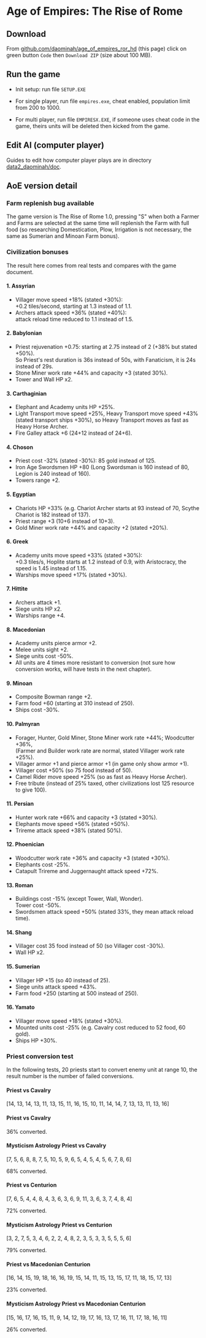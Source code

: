 # Age of Empires: The Rise of Rome

## Download

From [github.com/daominah/age_of_empires_ror_hd](https://github.com/daominah/age_of_empires_ror_hd) (this page)
click on green button `Code` then `Download ZIP` (size about 100 MB).

## Run the game

* Init setup: run file `SETUP.EXE`

* For single player, run file `empires.exe`,
  cheat enabled, population limit from 200 to 1000.

* For multi player, run file `EMPIRESX.EXE`, if someone uses cheat code in the game,
  theirs units will be deleted then kicked from the game.

## Edit AI (computer player)

Guides to edit how computer player plays are in directory
[data2_daominah/doc](data2_daominah/doc/edit_computer_player.md).

## AoE version detail

### Farm replenish bug available

The game version is The Rise of Rome 1.0, pressing "S" when both a Farmer and
Farms are selected at the same time will replenish the Farm with full food
(so researching Domestication, Plow, Irrigation is not necessary,
the same as Sumerian and Minoan Farm bonus).

### Civilization bonuses

The result here comes from real tests and compares with the game document.

#### 1. Assyrian

* Villager move speed +18% (stated +30%):  
  +0.2 tiles/second, starting at 1.3 instead of 1.1.
* Archers attack speed +36% (stated +40%):  
  attack reload time reduced to 1.1 instead of 1.5.

#### 2. Babylonian

* Priest rejuvenation +0.75: starting at 2.75 instead of 2 (+38% but stated +50%).  
  So Priest's rest duration is 36s instead of 50s,
  with Fanaticism, it is 24s instead of 29s.
* Stone Miner work rate +44% and capacity +3 (stated 30%).
* Tower and Wall HP x2.

#### 3. Carthaginian

* Elephant and Academy units HP +25%.
* Light Transport move speed +25%, Heavy Transport move speed +43%
  (stated transport ships +30%),
  so Heavy Transport moves as fast as Heavy Horse Archer.
* Fire Galley attack +6 (24+12 instead of 24+6).

#### 4. Choson

* Priest cost -32% (stated -30%): 85 gold instead of 125.
* Iron Age Swordsmen HP +80
  (Long Swordsman is 160 instead of 80, Legion is 240 instead of 160).
* Towers range +2.

#### 5. Egyptian

* Chariots HP +33% (e.g. Chariot Archer starts at 93 instead of 70,
  Scythe Chariot is 182 instead of 137).
* Priest range +3 (10+6 instead of 10+3).
* Gold Miner work rate +44% and capacity +2 (stated +20%).

#### 6. Greek

* Academy units move speed +33% (stated +30%):  
  +0.3 tiles/s, Hoplite starts at 1.2 instead of 0.9,
  with Aristocracy, the speed is 1.45 instead of 1.15.
* Warships move speed +17% (stated +30%).

#### 7. Hittite

* Archers attack +1.
* Siege units HP x2.
* Warships range +4.

#### 8. Macedonian

* Academy units pierce armor +2.
* Melee units sight +2.
* Siege units cost -50%.
* All units are 4 times more resistant to conversion
  (not sure how conversion works, will have tests in the next chapter).

#### 9. Minoan

* Composite Bowman range +2.
* Farm food +60 (starting at 310 instead of 250).
* Ships cost -30%.

#### 10. Palmyran

* Forager, Hunter, Gold Miner, Stone Miner work rate +44%; Woodcutter +36%,  
  (Farmer and Builder work rate are normal, stated Villager work rate +25%).
* Villager armor +1 and pierce armor +1 (in game only show armor +1).
* Villager cost +50% (so 75 food instead of 50).
* Camel Rider move speed +25% (so as fast as Heavy Horse Archer).
* Free tribute
  (instead of 25% taxed, other civilizations lost 125 resource to give 100).

#### 11. Persian

* Hunter work rate +66% and capacity +3 (stated +30%).
* Elephants move speed +56% (stated +50%).
* Trireme attack speed +38% (stated 50%).

#### 12. Phoenician

* Woodcutter work rate +36% and capacity +3 (stated +30%).
* Elephants cost -25%.
* Catapult Trireme and Juggernaught attack speed +72%.

#### 13. Roman

* Buildings cost -15% (except Tower, Wall, Wonder).  
  Tower cost -50%.
* Swordsmen attack speed +50% (stated 33%, they mean attack reload time).

#### 14. Shang

* Villager cost 35 food instead of 50 (so Villager cost -30%).
* Wall HP x2.

#### 15. Sumerian

* Villager HP +15 (so 40 instead of 25).
* Siege units attack speed +43%.
* Farm food +250 (starting at 500 instead of 250).

#### 16. Yamato

* Villager move speed +18% (stated +30%).
* Mounted units cost -25% (e.g. Cavalry cost reduced to 52 food, 60 gold).
* Ships HP +30%.

### Priest conversion test

In the following tests, 20 priests start to convert enemy unit at range 10,
the result number is the number of failed conversions.

#### Priest vs Cavalry

[14, 13, 14, 13, 11, 13, 15, 11, 16, 15, 10, 11, 14, 14, 7, 13, 13, 11, 13, 16]

#### Priest vs Cavalry

36% converted.

#### Mysticism Astrology Priest vs Cavalry

[7, 5, 6, 8, 8, 7, 5, 10, 5, 9, 6, 5, 4, 5, 4, 5, 6, 7, 8, 6]

68% converted.

#### Priest vs Centurion

[7, 6, 5, 4, 4, 8, 4, 3, 6, 3, 6, 9, 11, 3, 6, 3, 7, 4, 8, 4]

72% converted.

#### Mysticism Astrology Priest vs Centurion

[3, 2, 7, 5, 3, 4, 6, 2, 2, 4, 8, 2, 3, 5, 3, 3, 5, 5, 5, 6]

79% converted.

#### Priest vs Macedonian Centurion

[16, 14, 15, 19, 18, 16, 16, 19, 15, 14, 11, 15, 13, 15, 17, 11, 18, 15, 17, 13]

23% converted.

#### Mysticism Astrology Priest vs Macedonian Centurion

[15, 16, 17, 16, 15, 11, 9, 14, 12, 19, 17, 16, 13, 17, 16, 11, 17, 18, 16, 11]

26% converted.
